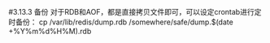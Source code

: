 #3.13.3	备份
对于RDB和AOF，都是直接拷贝文件即可，可以设定crontab进行定时备份：
cp /var/lib/redis/dump.rdb /somewhere/safe/dump.$(date +%Y%m%d%H%M).rdb
